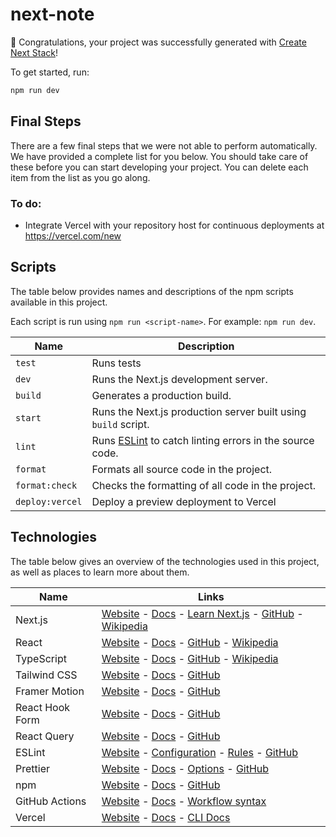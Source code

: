 # next-note

🎉 Congratulations, your project was successfully generated with [Create Next Stack](https://www.create-next-stack.com/)!

To get started, run:

```bash
npm run dev
```

## Final Steps

There are a few final steps that we were not able to perform automatically. We have provided a complete list for you below. You should take care of these before you can start developing your project. You can delete each item from the list as you go along.

### To do:

- Integrate Vercel with your repository host for continuous deployments at https://vercel.com/new

## Scripts

The table below provides names and descriptions of the npm scripts available in this project.

Each script is run using `npm run <script-name>`. For example: `npm run dev`.

| Name            | Description                                                                    |
| --------------- | ------------------------------------------------------------------------------ |
| `test`          | Runs tests                                                                     |
| `dev`           | Runs the Next.js development server.                                           |
| `build`         | Generates a production build.                                                  |
| `start`         | Runs the Next.js production server built using `build` script.                 |
| `lint`          | Runs [ESLint](https://eslint.org/) to catch linting errors in the source code. |
| `format`        | Formats all source code in the project.                                        |
| `format:check`  | Checks the formatting of all code in the project.                              |
| `deploy:vercel` | Deploy a preview deployment to Vercel                                          |

## Technologies

The table below gives an overview of the technologies used in this project, as well as places to learn more about them.

| Name            | Links                                                                                                                                                                                                           |
| --------------- | --------------------------------------------------------------------------------------------------------------------------------------------------------------------------------------------------------------- |
| Next.js         | [Website](https://nextjs.org/) - [Docs](https://nextjs.org/docs) - [Learn Next.js](https://nextjs.org/learn) - [GitHub](https://github.com/vercel/next.js) - [Wikipedia](https://en.wikipedia.org/wiki/Next.js) |
| React           | [Website](https://reactjs.org/) - [Docs](https://reactjs.org/docs/getting-started.html) - [GitHub](https://github.com/facebook/react) - [Wikipedia](<https://en.wikipedia.org/wiki/React_(JavaScript_library)>) |
| TypeScript      | [Website](https://www.typescriptlang.org/) - [Docs](https://www.typescriptlang.org/docs/) - [GitHub](https://github.com/microsoft/TypeScript) - [Wikipedia](https://en.wikipedia.org/wiki/TypeScript)           |
| Tailwind CSS    | [Website](https://tailwindcss.com/) - [Docs](https://tailwindcss.com/docs) - [GitHub](https://github.com/tailwindlabs/tailwindcss)                                                                              |
| Framer Motion   | [Website](https://www.framer.com/motion/) - [Docs](https://www.framer.com/docs/) - [GitHub](https://github.com/framer/motion)                                                                                   |
| React Hook Form | [Website](https://react-hook-form.com/) - [Docs](https://react-hook-form.com/get-started) - [GitHub](https://github.com/react-hook-form/react-hook-form)                                                        |
| React Query     | [Website](https://tanstack.com/query/latest) - [Docs](https://tanstack.com/query/latest/docs/react/overview) - [GitHub](https://github.com/tanstack/query)                                                      |
| ESLint          | [Website](https://eslint.org/) - [Configuration](https://eslint.org/docs/user-guide/configuring/) - [Rules](https://eslint.org/docs/rules/) - [GitHub](https://github.com/eslint/eslint)                        |
| Prettier        | [Website](https://prettier.io/) - [Docs](https://prettier.io/docs/en/index.html) - [Options](https://prettier.io/docs/en/options.html) - [GitHub](https://github.com/prettier/prettier)                         |
| npm             | [Website](https://www.npmjs.com/) - [Docs](https://docs.npmjs.com/) - [GitHub](https://github.com/npm/cli)                                                                                                      |
| GitHub Actions  | [Website](https://github.com/features/actions) - [Docs](https://docs.github.com/en/actions) - [Workflow syntax](https://docs.github.com/en/actions/reference/workflow-syntax-for-github-actions)                |
| Vercel          | [Website](https://vercel.com/) - [Docs](https://vercel.com/docs) - [CLI Docs](https://vercel.com/docs/cli)                                                                                                      |
